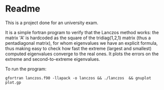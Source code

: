 # Readme

This is a project done for an university exam.

It is a simple fortran program to verify that the Lanczos method works: the matrix 'A' is hardcoded as the square of the tridiag(1,2,1) matrix (thus a pentadiagonal matrix), for whom eigenvalues we have an explicit formula, thus making easy to check how fast the extreme (largest and smallest) computed eigenvalues converge to the real ones. It plots the errors on the extreme and second-to-extreme eigenvalues.

To run the program:

	gfortran lanczos.f90 -llapack -o lanczos && ./lanczos  && gnuplot plot.gp
